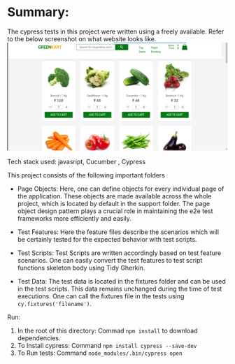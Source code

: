 # Summary:

The cypress tests in this project were written using a freely available. Refer to the below screenshot on what website looks like.
![Website image](e-commerceWebsiteTests/siteImage.png)


Tech stack used: javasript, Cucumber[](https://cucumber.io/) , Cypress[](https://www.cypress.io/)

This project consists of the following important folders

- Page Objects: Here, one can define objects for every individual page of the application. These objects are made available across the whole project, which is located by default in the support folder. The page object design pattern plays a crucial role in maintaining the e2e test frameworks more efficiently and easily.

- Test Features: Here the feature files describe the scenarios which will be certainly tested for the expected behavior with test scripts.

- Test Scripts:  Test Scripts are written accordingly based on test feature scenarios. One can easily convert the test features to test script functions skeleton body using Tidy Gherkin[](https://chrome.google.com/webstore/detail/tidy-gherkin/nobemmencanophcnicjhfhnjiimegjeo?hl=en-GB).

- Test Data: The test data is located in the fixtures folder and can be used in the test scripts. This data remains unchanged during the time of test executions. One can call the fixtures file in the tests using `cy.fixtures('filename')`.


Run: 

1. In the root of this directory: Commad `npm install` to download dependencies.
2. To Install cypress: Command `npm install cypress --save-dev`
3. To Run tests: Command `node_modules/.bin/cypress open`
